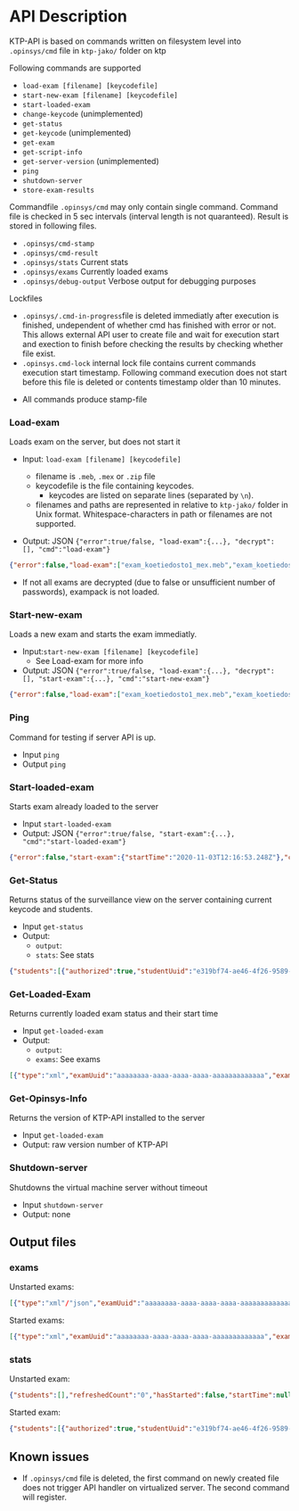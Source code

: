 # API Description

KTP-API is based on commands written on filesystem level into `.opinsys/cmd` file in `ktp-jako/` folder on ktp

Following commands are supported

* `load-exam [filename] [keycodefile]`
* `start-new-exam [filename] [keycodefile]`
* `start-loaded-exam`
* `change-keycode` (unimplemented)
* `get-status`
* `get-keycode` (unimplemented)
* `get-exam`
* `get-script-info`
* `get-server-version` (unimplemented)
* `ping`
* `shutdown-server`
* `store-exam-results`

Commandfile `.opinsys/cmd` may only contain single command. Command file is checked in 5 sec intervals (interval length is not quaranteed).
Result is stored in following files.
* `.opinsys/cmd-stamp`
* `.opinsys/cmd-result`
* `.opinsys/stats` Current stats
* `.opinsys/exams` Currently loaded exams
* `.opinsys/debug-output` Verbose output for debugging purposes

Lockfiles
*   `.opinsys/.cmd-in-progress`file is deleted immediatly after execution is finished, undependent of whether cmd has finished with error or not. This allows external API user to create file and wait for execution start and exection to finish before checking the results by checking whether file exist.
*   `.opinsys.cmd-lock` internal lock file contains current commands execution start timestamp. Following command execution does not start before this file is deleted or contents timestamp older than 10 minutes.
- All commands produce stamp-file


### Load-exam
Loads exam on the server, but does not start it
* Input: `load-exam [filename] [keycodefile]`
    - filename is `.meb`, `.mex` or `.zip` file
    - keycodefile is the file containing keycodes.
        * keycodes are listed on separate lines (separated by `\n`).
    - filenames and paths are represented in relative to `ktp-jako/` folder in Unix format. Whitespace-characters in path or filenames are not supported.
    
* Output: JSON `{"error":true/false, "load-exam":{...}, "decrypt": [], "cmd":"load-exam"}`
```json
{"error":false,"load-exam":["exam_koetiedosto1_mex.meb","exam_koetiedosto2.meb"],"decrypt":[{"mebs":["exam_koetiedosto1_mex.meb"],"password":"varmasti munaus sovittaa optio","wrongPassword":false},{"mebs":["exam_koetiedosto1_mex.meb","exam_koetiedosto2.meb"],"password":"konttaus urjeta laskelma ilmoinen","wrongPassword":false}],"cmd":"load-exam"}
```

* If not all exams are decrypted (due to false or unsufficient number of passwords), exampack is not loaded.

### Start-new-exam
Loads a new exam and starts the exam immediatly.
* Input:`start-new-exam [filename] [keycodefile]`
    - See Load-exam for more info
* Output: JSON `{"error":true/false, "load-exam":{...}, "decrypt": [], "start-exam":{...}, "cmd":"start-new-exam"}`
```json
{"error":false,"load-exam":["exam_koetiedosto1_mex.meb","exam_koetiedosto2.meb"],"decrypt":[{"mebs":["exam_koetiedosto1_mex.meb"],"password":"varmasti munaus sovittaa optio","wrongPassword":false},{"mebs":["exam_koetiedosto1_mex.meb","exam_koetiedosto2.meb"],"password":"konttaus urjeta laskelma ilmoinen","wrongPassword":false}],"start-exam":{"startTime":"2020-11-03T12:16:53.248Z"},"cmd":"start-new-exam"}
```


### Ping
Command for testing if server API is up.
* Input `ping`
* Output `ping`


### Start-loaded-exam
Starts exam already loaded to the server
* Input `start-loaded-exam`
* Output: JSON `{"error":true/false, "start-exam":{...}, "cmd":"start-loaded-exam"}`
```json
{"error":false,"start-exam":{"startTime":"2020-11-03T12:16:53.248Z"},"cmd":"start-new-exam"}
```
### Get-Status
Returns status of the surveillance view on the server containing current keycode and students.
* Input `get-status`
* Output:
    - `output`:
    - `stats`: See stats
```json
{"students":[{"authorized":true,"studentUuid":"e319bf74-ae46-4f26-9589-0345c6c13f19","firstNames":"Testi","lastName":"Oppilas","studentBd":"020202","examTitle":"Exam name","pingError":false,"examStarted":"2020-11-05T19:48:10.343Z","examFinished":null,"updateTime":null,"lastAccessedMedia":null,"nsaRunSuccessCount":0,"nsaRunAdjacentFailCount":0,"studentStatus":"ok","casRestricted":false,"casStatus":"allowed"}],"refreshedCount":"1","hasStarted":true,"startTime":"2020-11-03T12:16:53.248Z","answerPaperCount":"1","backupDiskFreePercentage":100,"rootDiskFreePercentage":97,"replicationStatus":"NEVER_CONNECTED","audioInSomeExam":false,"fileIntegrityCompromised":false,"singleSecurityCode":{"keyCode":"1234","confirmationCode":"xx"}}
```

### Get-Loaded-Exam
Returns currently loaded exam status and their start time
* Input `get-loaded-exam`
* Output:
    - `output`:
    - `exams`: See exams
```json
[{"type":"xml","examUuid":"aaaaaaaa-aaaa-aaaa-aaaa-aaaaaaaaaaaaa","examTitle":"Exam name","hasStarted":true,"startTime":"2020-11-03T12:16:53.248Z"},{"type":"json","examUuid":"aaaaaaaa-aaaa-aaaa-aaaa-aaaaaaaaaaaab","examTitle":"Another name","hasStarted":true,"startTime":"2020-11-03T12:16:53.248Z"}]d
```

### Get-Opinsys-Info
Returns the version of KTP-API installed to the server
* Input `get-loaded-exam`
* Output: raw version number of KTP-API

### Shutdown-server
Shutdowns the virtual machine server without timeout
* Input `shutdown-server`
* Output: none

## Output files

### exams
Unstarted exams:
```json
[{"type":"xml"/"json","examUuid":"aaaaaaaa-aaaa-aaaa-aaaa-aaaaaaaaaaaaa","examTitle":"Exam name","hasStarted":false/true,"startTime":null},{"type":"json","examUuid":"aaaaaaaa-aaaa-aaaa-aaaa-aaaaaaaaaaaab","examTitle":"Another name","hasStarted":false,"startTime":null}]
```
Started exams:
```json
[{"type":"xml","examUuid":"aaaaaaaa-aaaa-aaaa-aaaa-aaaaaaaaaaaaa","examTitle":"Exam name","hasStarted":true,"startTime":"2020-11-03T12:16:53.248Z"},{"type":"json","examUuid":"aaaaaaaa-aaaa-aaaa-aaaa-aaaaaaaaaaaab","examTitle":"Another name","hasStarted":true,"startTime":"2020-11-03T12:16:53.248Z"}]d
```

### stats
Unstarted exam:
```json
{"students":[],"refreshedCount":"0","hasStarted":false,"startTime":null,"answerPaperCount":"0","backupDiskFreePercentage":100,"rootDiskFreePercentage":97,"replicationStatus":"NEVER_CONNECTED","audioInSomeExam":false,"fileIntegrityCompromised":false,"singleSecurityCode":{"keyCode":"1234","confirmationCode":"xx"}}
```
Started exam:
```json
{"students":[{"authorized":true,"studentUuid":"e319bf74-ae46-4f26-9589-0345c6c13f19","firstNames":"Testi","lastName":"Oppilas","studentBd":"020202","examTitle":"Exam name","pingError":false,"examStarted":"2020-11-05T19:48:10.343Z","examFinished":null,"updateTime":null,"lastAccessedMedia":null,"nsaRunSuccessCount":0,"nsaRunAdjacentFailCount":0,"studentStatus":"ok","casRestricted":false,"casStatus":"allowed"}],"refreshedCount":"1","hasStarted":true,"startTime":"2020-11-03T12:16:53.248Z","answerPaperCount":"1","backupDiskFreePercentage":100,"rootDiskFreePercentage":97,"replicationStatus":"NEVER_CONNECTED","audioInSomeExam":false,"fileIntegrityCompromised":false,"singleSecurityCode":{"keyCode":"1234","confirmationCode":"xx"}}
```


## Known issues

- If `.opinsys/cmd` file is deleted, the first command on newly created file does not trigger API handler on virtualized server. The second command will register.
